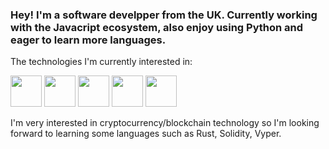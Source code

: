 ### Hey! I'm a software develpper from the UK. Currently working with the Javacript ecosystem, also enjoy using Python and eager to learn more languages.

The technologies I'm currently interested in:

<div style:"display:flex margin-bottom:1rem;">
<img src="https://seeklogo.com/images/T/typescript-logo-B29A3F462D-seeklogo.com.png" height="50" width="50" style="display: inline-block" ></a>
<img src="https://seeklogo.com/images/R/react-logo-7B3CE81517-seeklogo.com.png" height="50" width="50" style="display: inline-block">
<img src="https://seeklogo.com/images/R/redux-logo-9CA6836C12-seeklogo.com.png" height="50" width="50" style="display: inline-block">
<img src="https://seeklogo.com/images/G/graphql-logo-97CBBB6D51-seeklogo.com.png" height="50" width="50" style="display: inline-block" >
<img src="https://seeklogo.com/images/P/postgresql-logo-5309879B58-seeklogo.com.png" height="50" width="50" style="display: inline-block">
</div>


<p>I'm very interested in cryptocurrency/blockchain technology so I'm looking forward to learning some languages such as Rust, Solidity, Vyper.</p>
<!--
**brandond98/brandond98** is a ✨ _special_ ✨ repository because its `README.md` (this file) appears on your GitHub profile.

Here are some ideas to get you started:

- 🔭 I’m currently working on ...
- 🌱 I’m currently learning ...
- 👯 I’m looking to collaborate on ...
- 🤔 I’m looking for help with ...
- 💬 Ask me about ...
- 📫 How to reach me: ...
- 😄 Pronouns: ...
- ⚡ Fun fact: ...
-->
